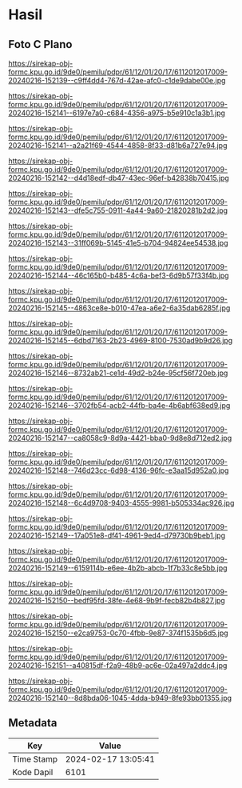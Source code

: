 # Hasil

## Foto C Plano

https://sirekap-obj-formc.kpu.go.id/9de0/pemilu/pdpr/61/12/01/20/17/6112012017009-20240216-152139--c9ff4dd4-767d-42ae-afc0-c1de9dabe00e.jpg

https://sirekap-obj-formc.kpu.go.id/9de0/pemilu/pdpr/61/12/01/20/17/6112012017009-20240216-152141--6197e7a0-c684-4356-a975-b5e910c1a3b1.jpg

https://sirekap-obj-formc.kpu.go.id/9de0/pemilu/pdpr/61/12/01/20/17/6112012017009-20240216-152141--a2a21f69-4544-4858-8f33-d81b6a727e94.jpg

https://sirekap-obj-formc.kpu.go.id/9de0/pemilu/pdpr/61/12/01/20/17/6112012017009-20240216-152142--d4d18edf-db47-43ec-96ef-b42838b70415.jpg

https://sirekap-obj-formc.kpu.go.id/9de0/pemilu/pdpr/61/12/01/20/17/6112012017009-20240216-152143--dfe5c755-0911-4a44-9a60-21820281b2d2.jpg

https://sirekap-obj-formc.kpu.go.id/9de0/pemilu/pdpr/61/12/01/20/17/6112012017009-20240216-152143--31ff069b-5145-41e5-b704-94824ee54538.jpg

https://sirekap-obj-formc.kpu.go.id/9de0/pemilu/pdpr/61/12/01/20/17/6112012017009-20240216-152144--46c165b0-b485-4c6a-bef3-6d9b57f33f4b.jpg

https://sirekap-obj-formc.kpu.go.id/9de0/pemilu/pdpr/61/12/01/20/17/6112012017009-20240216-152145--4863ce8e-b010-47ea-a6e2-6a35dab6285f.jpg

https://sirekap-obj-formc.kpu.go.id/9de0/pemilu/pdpr/61/12/01/20/17/6112012017009-20240216-152145--6dbd7163-2b23-4969-8100-7530ad9b9d26.jpg

https://sirekap-obj-formc.kpu.go.id/9de0/pemilu/pdpr/61/12/01/20/17/6112012017009-20240216-152146--8732ab21-ce1d-49d2-b24e-95cf56f720eb.jpg

https://sirekap-obj-formc.kpu.go.id/9de0/pemilu/pdpr/61/12/01/20/17/6112012017009-20240216-152146--3702fb54-acb2-44fb-ba4e-4b6abf638ed9.jpg

https://sirekap-obj-formc.kpu.go.id/9de0/pemilu/pdpr/61/12/01/20/17/6112012017009-20240216-152147--ca8058c9-8d9a-4421-bba0-9d8e8d712ed2.jpg

https://sirekap-obj-formc.kpu.go.id/9de0/pemilu/pdpr/61/12/01/20/17/6112012017009-20240216-152148--746d23cc-6d98-4136-96fc-e3aa15d952a0.jpg

https://sirekap-obj-formc.kpu.go.id/9de0/pemilu/pdpr/61/12/01/20/17/6112012017009-20240216-152148--6c4d9708-9403-4555-9981-b505334ac926.jpg

https://sirekap-obj-formc.kpu.go.id/9de0/pemilu/pdpr/61/12/01/20/17/6112012017009-20240216-152149--17a051e8-df41-4961-9ed4-d79730b9beb1.jpg

https://sirekap-obj-formc.kpu.go.id/9de0/pemilu/pdpr/61/12/01/20/17/6112012017009-20240216-152149--6159114b-e6ee-4b2b-abcb-1f7b33c8e5bb.jpg

https://sirekap-obj-formc.kpu.go.id/9de0/pemilu/pdpr/61/12/01/20/17/6112012017009-20240216-152150--bedf95fd-38fe-4e68-9b9f-fecb82b4b827.jpg

https://sirekap-obj-formc.kpu.go.id/9de0/pemilu/pdpr/61/12/01/20/17/6112012017009-20240216-152150--e2ca9753-0c70-4fbb-9e87-374f1535b6d5.jpg

https://sirekap-obj-formc.kpu.go.id/9de0/pemilu/pdpr/61/12/01/20/17/6112012017009-20240216-152151--a40815df-f2a9-48b9-ac6e-02a497a2ddc4.jpg

https://sirekap-obj-formc.kpu.go.id/9de0/pemilu/pdpr/61/12/01/20/17/6112012017009-20240216-152140--8d8bda06-1045-4dda-b949-8fe93bb01355.jpg


## Metadata

| Key        | Value               |
| ---------- | ------------------- |
| Time Stamp | 2024-02-17 13:05:41 |
| Kode Dapil | 6101                |




